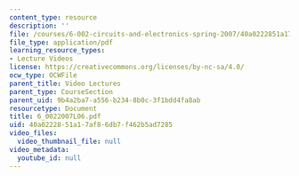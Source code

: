 ```yaml
---
content_type: resource
description: ''
file: /courses/6-002-circuits-and-electronics-spring-2007/40a0222851a17af86db7f462b5ad7285_6_0022007L06.pdf
file_type: application/pdf
learning_resource_types:
- Lecture Videos
license: https://creativecommons.org/licenses/by-nc-sa/4.0/
ocw_type: OCWFile
parent_title: Video Lectures
parent_type: CourseSection
parent_uid: 9b4a2ba7-a556-b234-8b0c-3f1bdd4fa8ab
resourcetype: Document
title: 6_0022007L06.pdf
uid: 40a02228-51a1-7af8-6db7-f462b5ad7285
video_files:
  video_thumbnail_file: null
video_metadata:
  youtube_id: null
---
```

